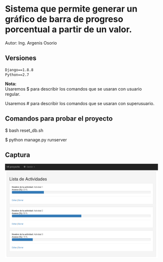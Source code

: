 # Sistema que permite generar un gráfico de barra de progreso porcentual a partir de un valor.

Autor: Ing. Argenis Osorio

## Versiones
```
Django==1.8.8
Python==2.7
```

<b>Nota:</b>
<br />
Usaremos $ para describir los comandos que se usaran con usuario regular.

Usaremos # para describir los comandos que se usaran con superusuario. 

## Comandos para probar el proyecto

$ bash reset_db.sh

$ python manage.py runserver

## Captura
![captura-1.png](captura-1.png "captura-1.png")